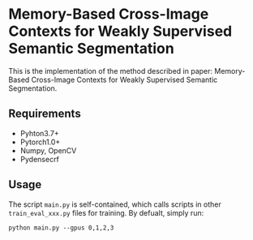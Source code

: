 # Memory-Based Cross-Image Contexts for Weakly Supervised Semantic Segmentation
This is the implementation of the method described in paper: Memory-Based Cross-Image Contexts for Weakly Supervised Semantic Segmentation.

## Requirements
- Pyhton3.7+
- Pytorch1.0+
- Numpy, OpenCV
- Pydensecrf

## Usage
The script `main.py` is self-contained, which calls scripts in other `train_eval_xxx.py` files for training. By defualt, simply run:

```
python main.py --gpus 0,1,2,3
```

